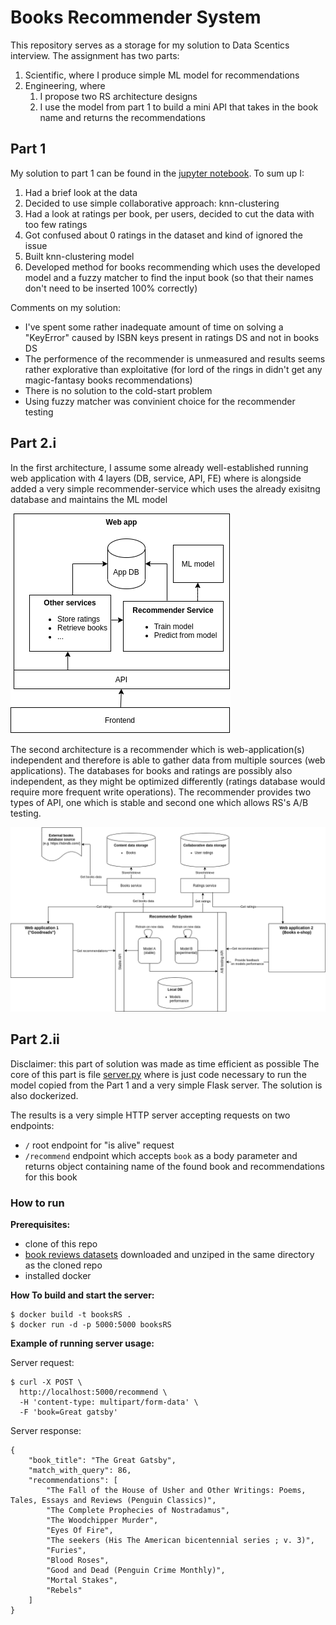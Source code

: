 # Books Recommender System

This repository serves as a storage for my solution to Data Scentics interview.
The assignment has two parts:
1. Scientific, where I produce simple ML model for recommendations
2. Engineering, where 
    1. I propose two RS architecture designs 
    2. I use the model from part 1 to build a mini API that takes in the book name and returns the recommendations
  
## Part 1

My solution to part 1 can be found in the [jupyter notebook](https://github.com/smijeva/booksRS/blob/master/recommender.ipynb).
To sum up I:
1. Had a brief look at the data
2. Decided to use simple collaborative approach: knn-clustering
3. Had a look at ratings per book, per users, decided to cut the data with too few ratings
4. Got confused about 0 ratings in the dataset and kind of ignored the issue
5. Built knn-clustering model
6. Developed method for books recommending which uses the developed model and a fuzzy matcher to find the input book (so that their names don't need to be inserted 100% correctly)

Comments on my solution:
- I've spent some rather inadequate amount of time on solving a "KeyError" caused by ISBN keys present in ratings DS and not in books DS
- The performence of the recommender is unmeasured and results seems rather explorative than exploitative (for lord of the rings in didn't get any magic-fantasy books recommendations)
- There is no solution to the cold-start problem
- Using fuzzy matcher was convinient choice for the recommender testing

## Part 2.i

In the first architecture, I assume some already well-established running web application with 4 layers (DB, service, API, FE) where is alongside added a very simple recommender-service which uses the already exisitng database and maintains the ML model

![Simple model](https://github.com/smijeva/booksRS/blob/master/simple_recommender.png?raw=true)

The second architecture is a recommender which is web-application(s) independent and therefore is able to gather data from multiple sources (web applications). The databases for books and ratings are possibly also independent, as they might be optimized differently (ratings database would require more frequent write operations). The recommender provides two types of API, one which is stable and second one which allows RS's A/B testing. 

![Complex model](https://github.com/smijeva/booksRS/blob/master/complex_recommender.png?raw=true)

## Part 2.ii

Disclaimer: this part of solution was made as time efficient as possible
The core of this part is file [server.py](https://github.com/smijeva/booksRS/blob/master/server.py) where is just code necessary to run the model copied from the Part 1 and a very simple Flask server.
The solution is also dockerized.

The results is a very simple HTTP server accepting requests on two endpoints:
- `/` root endpoint for "is alive" request
- `/recommend` endpoint which accepts `book` as a body parameter and returns object containing name of the found book and recommendations for this book

### How to run

**Prerequisites:**
- clone of this repo
- [book reviews datasets](https://www.kaggle.com/ruchi798/bookcrossing-dataset?select=Book+reviews) downloaded and unziped in the same directory as the cloned repo 
- installed docker

**How To build and start the server:**
```
$ docker build -t booksRS .
$ docker run -d -p 5000:5000 booksRS
```
**Example of running server usage:**

Server request:
```
$ curl -X POST \
  http://localhost:5000/recommend \
  -H 'content-type: multipart/form-data' \
  -F 'book=Great gatsby'
```

Server response:
```
{
    "book_title": "The Great Gatsby",
    "match_with_query": 86,
    "recommendations": [
        "The Fall of the House of Usher and Other Writings: Poems, Tales, Essays and Reviews (Penguin Classics)",
        "The Complete Prophecies of Nostradamus",
        "The Woodchipper Murder",
        "Eyes Of Fire",
        "The seekers (His The American bicentennial series ; v. 3)",
        "Furies",
        "Blood Roses",
        "Good and Dead (Penguin Crime Monthly)",
        "Mortal Stakes",
        "Rebels"
    ]
}
```

